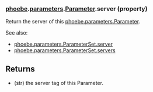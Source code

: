 ### [phoebe](phoebe.md).[parameters](phoebe.parameters.md).[Parameter](phoebe.parameters.Parameter.md).server (property)




Return the server of this [phoebe.parameters.Parameter](phoebe.parameters.Parameter.md).

See also:
* [phoebe.parameters.ParameterSet.server](phoebe.parameters.ParameterSet.server.md)
* [phoebe.parameters.ParameterSet.servers](phoebe.parameters.ParameterSet.servers.md)

Returns
-------
* (str) the server tag of this Parameter.

